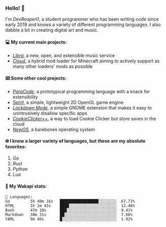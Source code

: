 ### Hello! 👋

I'm _DevReaper0_, a student programmer who has been writing code since early 2019 and knows a variety of different programming languages. I also dabble a bit in creating digital art and music.

#### 💻 My current main projects:

-   _[Libra](https://github.com/LibraMusic)_, a new, open, and extensible music service
-   _[Cloud](https://github.com/CloudLoaderMC/CloudLoader)_, a hybrid mod loader for Minecraft aiming to actively support as many other loaders' mods as possible

#### ⌨️ Some other cool projects:

-   _[ParaCode](https://github.com/ParaCodeLang/ParaCode)_, a prototypical programming language with a knack for extensibility
-   _[Spirit](https://gitlab.com/DevReaper0/SpiritEngine)_, a simple, lightweight 2D OpenGL game engine
-   _[Lockdown Mode](https://github.com/DevReaper0/GNOME-LockdownMode)_, a simple GNOME extension that makes it easy to unintrusively disallow specific apps
-   _[CookieClicker++](https://github.com/DevReaper0/CookieClickerPlusPlus)_, a way to load Cookie Clicker but store saves in the cloud
-   _[NewOS](https://github.com/DevReaper0/NewOS)_, a barebones operating system

#### 🌐 I know a larger variety of languages, but these are my absolute favorites:

1. _Go_
2. _Rust_
3. _Python_
4. _Lua_

#### 📡 My Wakapi stats:

```text
💾 Languages:
Go         5h 40m 16s   █████████████████░░░░░░░░  67.71%
HTML       1h 2m 43s    ████░░░░░░░░░░░░░░░░░░░░░  12.48%
Bash       47m 18s      ███░░░░░░░░░░░░░░░░░░░░░░  9.41%
Markdown   38m 31s      ██░░░░░░░░░░░░░░░░░░░░░░░  7.66%
YAML       9m 40s       █░░░░░░░░░░░░░░░░░░░░░░░░  1.92%
```
